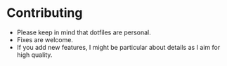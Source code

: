# Contributing
- Please keep in mind that dotfiles are personal.
- Fixes are welcome.
- If you add new features, I might be particular about details as I aim for high quality.
